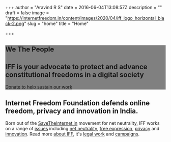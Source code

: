 +++
author = "Aravind R S"
date = 2016-06-04T13:08:57Z
description = ""
draft = false
image = "https://internetfreedom.in/content/images/2020/04/iff_logo_horizontal_black-2.png"
slug = "home"
title = "Home"

+++


<section class="hero" style="background: #808080 no-repeat 100% 50% fixed">
  <h1>We The People </h1> 
  <h2>IFF is your advocate to protect and advance constitutional freedoms in a digital society</h2>
    <!--
  <form method="post" action="https://mailer.internetfreedom.in/form/submit?formId=2" accept-charset="utf-8" enctype="multipart/form-data">
    <div class="fieldset">
      <input type="email" name="mauticform[email]" placeholder="Your email address">
      <input name="mauticform[what_is_the_fifth_letter]" type="text" placeholder="Your email address">
      <input type="submit" name="mauticform[submit]" value="Subscribe">
    </div>
    <input type="hidden" name="mauticform[formId]" value="2">
    <input type="hidden" name="mauticform[return]" value="">
    <input type="hidden" name="mauticform[formName]" value="newslettersignup">
  </form>
 -->
    <a href="https://internetfreedom.in/donate/" class="button">Donate to help sustain our work</a>
</section>

<section class="intro">
  <h1>Internet Freedom Foundation defends online freedom, privacy and
    innovation in India.</h1>

  <p>Born out of the <a href="https://internetfreedom.in/campaigns-savetheinternet">SaveTheInternet.in</a> movement for net
    neutrality, IFF works on a range of <a href="https://internetfreedom.in/issues">issues</a> including
    <a href="https://internetfreedom.in/issues-neutrality">net neutrality</a>, <a href="https://internetfreedom.in/issues-censorship">free expression</a>,
    <a href="issues-privacy">privacy</a> and <a href="https://internetfreedom.in/issues-innovation">innovation</a>. Read more <a href="https://internetfreedom.in/about/">about IFF</a>, it's <a href="https://internetfreedom.in/legal/">legal work</a> and
            <a href="https://internetfreedom.in/campaigns/">campaigns</a>.</p>
</section>

